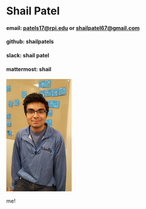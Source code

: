 # Shail Patel
#### email: patels17@rpi.edu or shailpatel67@gmail.com
#### github: shailpatels
#### slack: shail patel 
#### mattermost: shail

<img src="me.jpg" height="300">

me!